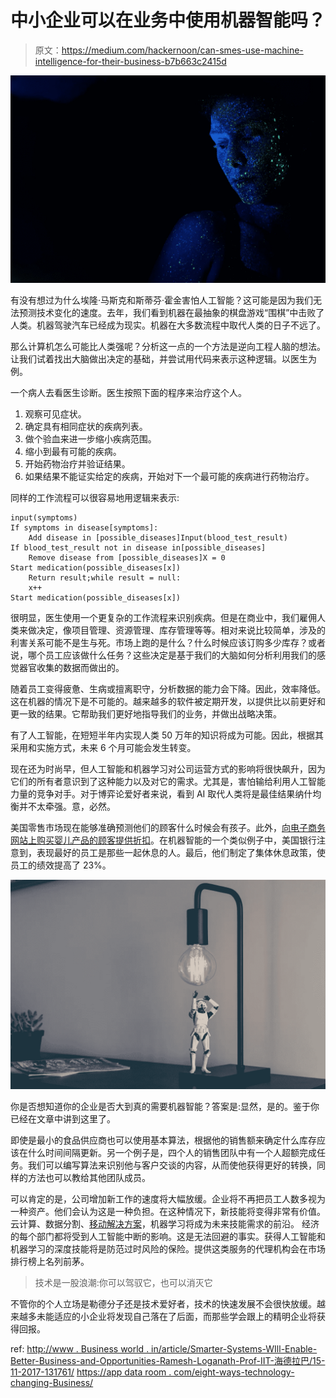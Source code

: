 # 中小企业可以在业务中使用机器智能吗？

> 原文：<https://medium.com/hackernoon/can-smes-use-machine-intelligence-for-their-business-b7b663c2415d>

![](img/6da654b01088798261091a1d999468fd.png)

有没有想过为什么埃隆·马斯克和斯蒂芬·霍金害怕人工智能？这可能是因为我们无法预测技术变化的速度。去年，我们看到机器在最抽象的棋盘游戏“围棋”中击败了人类。机器驾驶汽车已经成为现实。机器在大多数流程中取代人类的日子不远了。

那么计算机怎么可能比人类强呢？分析这一点的一个方法是逆向工程人脑的想法。让我们试着找出大脑做出决定的基础，并尝试用代码来表示这种逻辑。以医生为例。

一个病人去看医生诊断。医生按照下面的程序来治疗这个人。

1.  观察可见症状。
2.  确定具有相同症状的疾病列表。
3.  做个验血来进一步缩小疾病范围。
4.  缩小到最有可能的疾病。
5.  开始药物治疗并验证结果。
6.  如果结果不能证实给定的疾病，开始对下一个最可能的疾病进行药物治疗。

同样的工作流程可以很容易地用逻辑来表示:

```
input(symptoms)
If symptoms in disease[symptoms]:
	Add disease in [possible_diseases]Input(blood_test_result)
If blood_test_result not in disease in[possible_diseases]
	Remove disease from [possible_diseases]X = 0
Start medication(possible_diseases[x])
	Return result;while result = null:
	x++
Start medication(possible_diseases[x])
```

很明显，医生使用一个更复杂的工作流程来识别疾病。但是在商业中，我们雇佣人类来做决定，像项目管理、资源管理、库存管理等等。相对来说比较简单，涉及的利害关系可能不是生与死。市场上跑的是什么？什么时候应该订购多少库存？或者说，哪个员工应该做什么任务？这些决定是基于我们的大脑如何分析利用我们的感觉器官收集的数据而做出的。

随着员工变得疲惫、生病或擅离职守，分析数据的能力会下降。因此，效率降低。这在机器的情况下是不可能的。越来越多的软件被定期开发，以提供比以前更好和更一致的结果。它帮助我们更好地指导我们的业务，并做出战略决策。

有了人工智能，在短短半年内实现人类 50 万年的知识将成为可能。因此，根据其采用和实施方式，未来 6 个月可能会发生转变。

现在还为时尚早，但人工智能和机器学习对公司运营方式的影响将很快飙升，因为它们的所有者意识到了这种能力以及对它的需求。尤其是，害怕输给利用人工智能力量的竞争对手。对于博弈论爱好者来说，看到 AI 取代人类将是最佳结果纳什均衡并不太牵强。意，必然。

美国零售市场现在能够准确预测他们的顾客什么时候会有孩子。此外，[向电子商务网站上购买婴儿产品的顾客提供折扣](http://kupanzone.com/store/amazon-coupons/)。在机器智能的一个类似例子中，美国银行注意到，表现最好的员工是那些一起休息的人。最后，他们制定了集体休息政策，使员工的绩效提高了 23%。

![](img/0450e872e458e0d933045d5ea25e03d7.png)

你是否想知道你的企业是否大到真的需要机器智能？答案是:显然，是的。鉴于你已经在文章中讲到这里了。

即使是最小的食品供应商也可以使用基本算法，根据他的销售额来确定什么库存应该在什么时间间隔更新。另一个例子是，四个人的销售团队中有一个人超额完成任务。我们可以编写算法来识别他与客户交谈的内容，从而使他获得更好的转换，同样的方法也可以教给其他团队成员。

可以肯定的是，公司增加新工作的速度将大幅放缓。企业将不再把员工人数多视为一种资产。他们会认为这是一种负担。在这种情况下，新技能将变得非常有价值。云计算、数据分割、[移动解决方案](http://blog.tripin.co.in/app-development-cost/)，机器学习将成为未来技能需求的前沿。
经济的每个部门都将受到人工智能中断的影响。这是无法回避的事实。获得人工智能和机器学习的深度技能将是防范过时风险的保险。提供这类服务的代理机构会在市场排行榜上名列前茅。

> 技术是一股浪潮:你可以驾驭它，也可以消灭它

不管你的个人立场是勒德分子还是技术爱好者，技术的快速发展不会很快放缓。越来越多未能适应的小企业将发现自己落在了后面，而那些学会跟上的精明企业将获得回报。

ref:
[http://www . Business world . in/article/Smarter-Systems-WIll-Enable-Better-Business-and-Opportunities-Ramesh-Loganath-Prof-IIT-海德拉巴/15-11-2017-131761/](http://www.businessworld.in/article/Smarter-Systems-WIll-Enable-Better-Business-and-Opportunities-Ramesh-Loganath-Prof-IIT-Hyderabad/15-11-2017-131761/)
[https://app data room . com/eight-ways-technology-changing-Business/](https://appdataroom.com/eight-ways-technology-changing-business/)